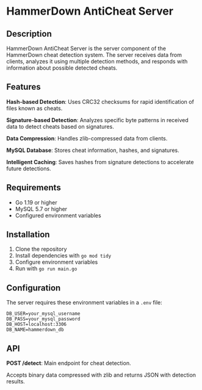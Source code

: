 # HammerDown AntiCheat Server

## Description

HammerDown AntiCheat Server is the server component of the HammerDown cheat detection system.  The server receives data from clients, analyzes it using multiple detection methods, and responds with information about possible detected cheats.

## Features

**Hash-based Detection**: Uses CRC32 checksums for rapid identification of files known as cheats. 

**Signature-based Detection**: Analyzes specific byte patterns in received data to detect cheats based on signatures. 

**Data Compression**: Handles zlib-compressed data from clients. 

**MySQL Database**: Stores cheat information, hashes, and signatures. 

**Intelligent Caching**: Saves hashes from signature detections to accelerate future detections. 

## Requirements

- Go 1.19 or higher
- MySQL 5.7 or higher
- Configured environment variables

## Installation

1. Clone the repository
2. Install dependencies with `go mod tidy`
3. Configure environment variables
4. Run with `go run main.go`

## Configuration

The server requires these environment variables in a `.env` file: 

```
DB_USER=your_mysql_username
DB_PASS=your_mysql_password
DB_HOST=localhost:3306
DB_NAME=hammerdown_db
```

## API

**POST /detect**: Main endpoint for cheat detection. 

Accepts binary data compressed with zlib and returns JSON with detection results.
